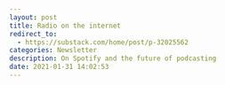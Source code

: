 ```yaml
---
layout: post
title: Radio on the internet
redirect_to:
  - https://substack.com/home/post/p-32025562
categories: Newsletter
description: On Spotify and the future of podcasting
date: 2021-01-31 14:02:53
---
```

